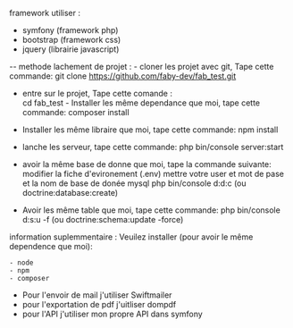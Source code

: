 framework utiliser :

- symfony (framework php)
- bootstrap (framework css)
- jquery (librairie javascript)

-- methode lachement de projet : - cloner les projet avec git, Tape cette commande:
git clone https://github.com/faby-dev/fab_test.git

- entre sur le projet, Tape cette comande :  
   cd fab_test - Installer les même dependance que moi, tape cette commande:
  composer install

- Installer les même libraire que moi, tape cette commande:
  npm install

- lanche les serveur, tape cette commande:
  php bin/console server:start

- avoir la même base de donne que moi, tape la commande suivante:
  modifier la fiche d'evironement (.env) mettre votre user et mot de pase et la nom de base de donée mysql
  php bin/console d:d:c (ou doctrine:database:create)

- Avoir les même table que moi, tape cette commande:
  php bin/console d:s:u -f (ou doctrine:schema:update -force)

information suplemmentaire :
Veuilez installer (pour avoir le même dependence que moi):

    - node
    - npm
    - composer

- Pour l'envoir de mail j'utiliser Swiftmailer
- pour l'exportation de pdf j'uitliser dompdf
- pour l'API j'utiliser mon propre API dans symfony
